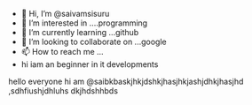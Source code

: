 - 👋 Hi, I’m @saivamsisuru
- 👀 I’m interested in ....programming
- 🌱 I’m currently learning ...github
- 💞️ I’m looking to collaborate on ...google
- 📫 How to reach me ...
- hi iam an beginner in it developments
<!---
saivamsisuru/saivamsisuru is a ✨ special ✨ repository because its `README.md` (this file) appears on your GitHub profile.
You can click the Preview link to take a look at your changes.
--->
hello everyone
hi am @saibkbaskjhkjdshkjhasjhkjashjdhkjhasjhd
,sdhfiushjdhluhs
dkjhdshhbds
